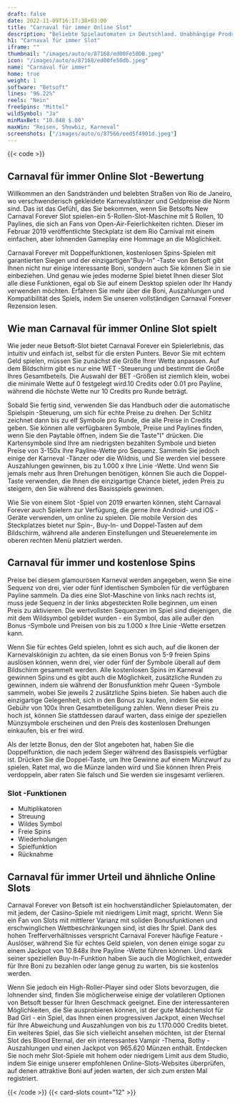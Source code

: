 ```yaml
---
draft: false
date: 2022-11-09T16:17:38+03:00
title: "Carnaval für immer Online Slot"
description: "Beliebte Spielautomaten in Deutschland. Unabhängige Produktbewertungen und exklusive Anmeldeangebote. Jetzt spielen!"
h1: "Carnaval für immer Slot"
iframe: ""
thumbnail: "/images/auto/o/87168/ed00Fe50DB.jpeg"
icon: "/images/auto/o/87168/ed00fe50db.jpeg"
name: "Carnaval für immer"
home: true
weight: 1
software: "Betsoft"
lines: "96.22%"
reels: "Nein"
freeSpins: "Mittel"
wildSymbol: "Ja"
minMaxBet: "10.848 $.00"
maxWin: "Reisen, Showbiz, Karneval"
screenshots: ["/images/auto/o/87566/eed5f4901d.jpeg"]
---
```


{{< code >}}<h2>Carnaval für immer Online Slot -Bewertung</h2><p>Willkommen an den Sandstränden und belebten Straßen von Rio de Janeiro, wo verschwenderisch gekleidete Karnevalstänzer und Geldpreise die Norm sind. Das ist das Gefühl, das Sie bekommen, wenn Sie Betsofts New Carnaval Forever Slot spielen-ein 5-Rollen-Slot-Maschine mit 5 Rollen, 10 Paylines, die sich an Fans von Open-Air-Feierlichkeiten richten. Dieser im Februar 2019 veröffentlichte Steckplatz ist dem Rio Carnival mit einem einfachen, aber lohnenden Gameplay eine Hommage an die Möglichkeit.</p><p>Carnaval Forever mit Doppelfunktionen, kostenlosen Spins-Spielen mit garantierten Siegen und der einzigartigen"Buy-In" -Taste von Betsoft gibt Ihnen nicht nur einige interessante Boni, sondern auch Sie können Sie in sie einbeziehen. Und genau wie jedes moderne Spiel bietet Ihnen dieser Slot alle diese Funktionen, egal ob Sie auf einem Desktop spielen oder Ihr Handy verwenden möchten. Erfahren Sie mehr über die Boni, Auszahlungen und Kompatibilität des Spiels, indem Sie unseren vollständigen Carnaval Forever Rezension lesen.</p><h2>Wie man Carnaval für immer Online Slot spielt</h2><p>Wie jeder neue Betsoft-Slot bietet Carnaval Forever ein Spielerlebnis, das intuitiv und einfach ist, selbst für die ersten Punters. Bevor Sie mit echtem Geld spielen, müssen Sie zunächst die Größe Ihrer Wette anpassen. Auf dem Bildschirm gibt es nur eine WET -Steuerung und bestimmt die Größe Ihres Gesamtbeteils. Die Auswahl der BET -Größen ist ziemlich klein, wobei die minimale Wette auf 0 festgelegt wird.10 Credits oder 0.01 pro Payline, während die höchste Wette nur 10 Credits pro Runde beträgt.</p><p>Sobald Sie fertig sind, verwenden Sie das Handbuch oder die automatische Spielspin -Steuerung, um sich für echte Preise zu drehen. Der Schlitz zeichnet dann bis zu elf Symbole pro Runde, die alle Preise in Credits geben. Sie können alle verfügbaren Symbole, Preise und Paylines finden, wenn Sie den Paytable öffnen, indem Sie die Taste"I" drücken.  Die Kartensymbole sind Ihre am niedrigsten bezahlten Symbole und bieten Preise von 3-150x Ihre Payline-Wette pro Sequenz. Sammeln Sie jedoch einige der Karneval -Tänzer oder die Wildnis, und Sie werden viel bessere Auszahlungen gewinnen, bis zu 1.000 x Ihre Linie -Wette. Und wenn Sie jemals mehr aus Ihren Drehungen benötigen, können Sie auch die Doppel-Taste verwenden, die Ihnen die einzigartige Chance bietet, jeden Preis zu steigern, den Sie während des Basisspiels gewinnen.</p><p>Wie Sie von einem Slot -Spiel von 2019 erwarten können, steht Carnaval Forever auch Spielern zur Verfügung, die gerne ihre Android- und iOS -Geräte verwenden, um online zu spielen. Die mobile Version des Steckplatzes bietet nur Spin-, Buy-In- und Doppel-Tasten auf dem Bildschirm, während alle anderen Einstellungen und Steuerelemente im oberen rechten Menü platziert werden.</p><h2>Carnaval für immer und kostenlose Spins</h2><p>Preise bei diesem glamourösen Karneval werden angegeben, wenn Sie eine Sequenz von drei, vier oder fünf identischen Symbolen für die verfügbaren Payline sammeln. Da dies eine Slot-Maschine von links nach rechts ist, muss jede Sequenz in der links abgesteckten Rolle beginnen, um einen Preis zu aktivieren.  Die wertvollsten Sequenzen im Spiel sind diejenigen, die mit dem Wildsymbol gebildet wurden - ein Symbol, das alle außer den Bonus -Symbole und Preisen von bis zu 1.000 x Ihre Linie -Wette ersetzen kann.</p><p>Wenn Sie für echtes Geld spielen, lohnt es sich auch, auf die Ikonen der Karnevalskönigin zu achten, da sie einen Bonus von 5-9 freien Spins auslösen können, wenn drei, vier oder fünf der Symbole überall auf dem Bildschirm gesammelt werden. Alle kostenlosen Spins im Karneval gewinnen Spins und es gibt auch die Möglichkeit, zusätzliche Runden zu gewinnen, indem sie während der Bonusfunktion mehr Queen -Symbole sammeln, wobei Sie jeweils 2 zusätzliche Spins bieten. Sie haben auch die einzigartige Gelegenheit, sich in den Bonus zu kaufen, indem Sie eine Gebühr von 100x Ihren Gesamtbeteiligung zahlen. Wenn dieser Preis zu hoch ist, können Sie stattdessen darauf warten, dass einige der speziellen Münzsymbole erscheinen und den Preis des kostenlosen Drehungen einkaufen, bis er frei wird.</p><p>Als der letzte Bonus, den der Slot angeboten hat, haben Sie die Doppelfunktion, die nach jedem Sieger während des Basisspiels verfügbar ist. Drücken Sie die Doppel-Taste, um Ihre Gewinne auf einem Münzwurf zu spielen. Ratet mal, wo die Münze landen wird und Sie können Ihren Preis verdoppeln, aber raten Sie falsch und Sie werden sie insgesamt verlieren.</p><h3>
Slot -Funktionen</h3><ul>
<li></span>
Multiplikatoren</li>
<li></span>
Streuung</li>
<li></span>
Wildes Symbol</li>
<li></span>
Freie Spins</li>
<li></span>
Wiederholungen</li>
<li></span>
Spielfunktion</li>
<li></span>
Rücknahme</li></ul><h2>Carnaval für immer Urteil und ähnliche Online Slots</h2><p>Carnaval Forever von Betsoft ist ein hochverständlicher Spielautomaten, der mit jedem, der Casino-Spiele mit niedrigem Limit magt, spricht. Wenn Sie ein Fan von Slots mit mittlerer Varianz mit soliden Bonusfunktionen und erschwinglichen Wettbeschränkungen sind, ist dies Ihr Spiel. Dank des hohen Trefferverhältnisses verspricht Carnaval Forever häufige Feature -Auslöser, während Sie für echtes Geld spielen, von denen einige sogar zu einem Jackpot von 10.848x Ihre Payline -Wette führen können. Und dank seiner speziellen Buy-In-Funktion haben Sie auch die Möglichkeit, entweder für Ihre Boni zu bezahlen oder lange genug zu warten, bis sie kostenlos werden.</p><p>Wenn Sie jedoch ein High-Roller-Player sind oder Slots bevorzugen, die lohnender sind, finden Sie möglicherweise einige der volatileren Optionen von Betsoft besser für Ihren Geschmack geeignet. Eine der interessanteren Möglichkeiten, die Sie ausprobieren können, ist der gute Mädchenslot für Bad Girl - ein Spiel, das Ihnen einen progressiven Jackpot, einen Wechsel für Ihre Abweichung und Auszahlungen von bis zu 1.170.000 Credits bietet.  Ein weiteres Spiel, das Sie sich vielleicht ansehen möchten, ist der Eternal Slot des Blood Eternal, der ein interessantes Vampir -Thema, Bothy -Auszahlungen und einen Jackpot von 965.620 Münzen enthält. Entdecken Sie noch mehr Slot-Spiele mit hohem oder niedrigem Limit aus dem Studio, indem Sie einige unserer empfohlenen Online-Slots-Websites überprüfen, auf denen attraktive Boni auf jeden warten, der sich zum ersten Mal registriert.</p>{{< /code >}}
 {{< card-slots count="12" >}}